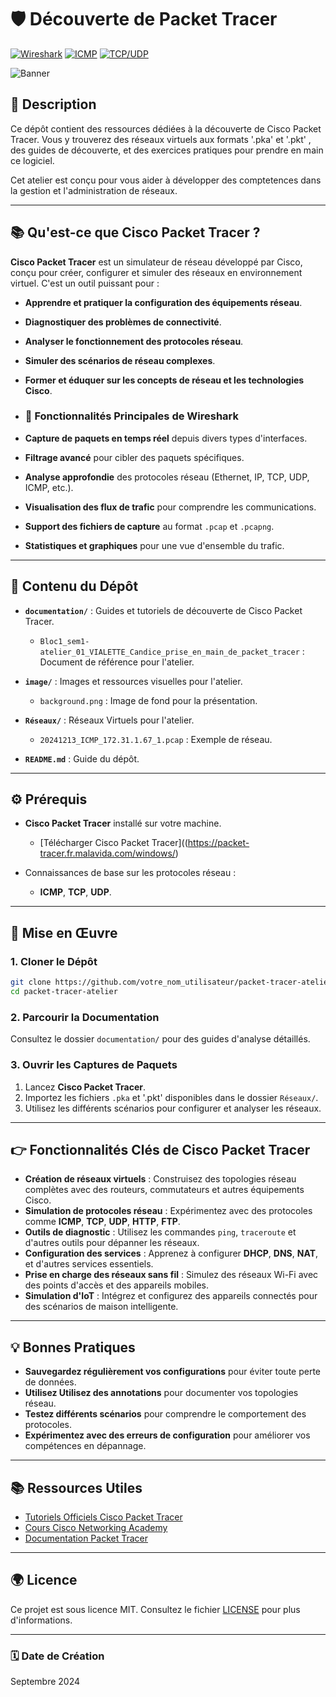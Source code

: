 # 🛡️ **Découverte de Packet Tracer**
[![Wireshark](https://img.shields.io/badge/Wireshark-1679A7?style=flat-square&logo=wireshark&logoColor=white)](https://www.wireshark.org/) [![ICMP](https://img.shields.io/badge/ICMP-009900?style=flat-square&logo=internetexplorer&logoColor=white)](https://en.wikipedia.org/wiki/Internet_Control_Message_Protocol) [![TCP/UDP](https://img.shields.io/badge/TCP/UDP-006699?style=flat-square&logo=ethernet&logoColor=white)](https://en.wikipedia.org/wiki/Transmission_Control_Protocol)

![Banner](image/background.png)

## 📄 **Description**
Ce dépôt contient des ressources dédiées à la découverte de Cisco Packet Tracer. Vous y trouverez des réseaux virtuels aux formats '.pka' et '.pkt' , des guides de découverte, et des exercices pratiques pour prendre en main ce logiciel.

Cet atelier est conçu pour vous aider à développer des comptetences dans la gestion et l'administration de réseaux.

---
## 📚 **Qu'est-ce que Cisco Packet Tracer ?**

**Cisco Packet Tracer** est un simulateur de réseau développé par Cisco, conçu pour créer, configurer et simuler des réseaux en environnement virtuel. C'est un outil puissant pour :

- **Apprendre et pratiquer la configuration des équipements réseau**.
- **Diagnostiquer des problèmes de connectivité**.
- **Analyser le fonctionnement des protocoles réseau**.
- **Simuler des scénarios de réseau complexes**.
- **Former et éduquer sur les concepts de réseau et les technologies Cisco**.
  
- ### 🔗 **Fonctionnalités Principales de Wireshark**

- **Capture de paquets en temps réel** depuis divers types d'interfaces.
- **Filtrage avancé** pour cibler des paquets spécifiques.
- **Analyse approfondie** des protocoles réseau (Ethernet, IP, TCP, UDP, ICMP, etc.).
- **Visualisation des flux de trafic** pour comprendre les communications.
- **Support des fichiers de capture** au format `.pcap` et `.pcapng`.
- **Statistiques et graphiques** pour une vue d'ensemble du trafic.

---

## 📖 **Contenu du Dépôt**

- **`documentation/`** : Guides et tutoriels de découverte de Cisco Packet Tracer.
  - `Bloc1_sem1-atelier_01_VIALETTE_Candice_prise_en_main_de_packet_tracer` : Document de référence pour l'atelier.

- **`image/`** : Images et ressources visuelles pour l'atelier.
  - `background.png` : Image de fond pour la présentation.

- **`Réseaux/`** : Réseaux Virtuels pour l'atelier.
  - `20241213_ICMP_172.31.1.67_1.pcap` : Exemple de réseau.

- **`README.md`** : Guide du dépôt.

---

## ⚙️ **Prérequis**

- **Cisco Packet Tracer** installé sur votre machine.
  - [Télécharger Cisco Packet Tracer]((https://packet-tracer.fr.malavida.com/windows/)

- Connaissances de base sur les protocoles réseau : 
  - **ICMP**, **TCP**, **UDP**.

---

## 🚀 **Mise en Œuvre**

### 1. **Cloner le Dépôt**

```bash
git clone https://github.com/votre_nom_utilisateur/packet-tracer-atelier.git
cd packet-tracer-atelier
```

### 2. **Parcourir la Documentation**

Consultez le dossier `documentation/` pour des guides d'analyse détaillés.

### 3. **Ouvrir les Captures de Paquets**

1. Lancez **Cisco Packet Tracer**.
2. Importez les fichiers `.pka` et '.pkt' disponibles dans le dossier `Réseaux/`.
3. Utilisez les différents scénarios pour configurer et analyser les réseaux.

---

## 👉 **Fonctionnalités Clés de Cisco Packet Tracer**
- **Création de réseaux virtuels** : Construisez des topologies réseau complètes avec des routeurs, commutateurs et autres équipements Cisco.
- **Simulation de protocoles réseau** : Expérimentez avec des protocoles comme **ICMP**, **TCP**, **UDP**, **HTTP**, **FTP**.
- **Outils de diagnostic** : Utilisez les commandes `ping`, `traceroute` et d'autres outils pour dépanner les réseaux.
- **Configuration des services** : Apprenez à configurer **DHCP**, **DNS**, **NAT**, et d'autres services essentiels.
- **Prise en charge des réseaux sans fil** : Simulez des réseaux Wi-Fi avec des points d'accès et des appareils mobiles.
- **Simulation d'IoT** : Intégrez et configurez des appareils connectés pour des scénarios de maison intelligente.

---

## 💡 **Bonnes Pratiques**

- **Sauvegardez régulièrement vos configurations** pour éviter toute perte de données.
- **Utilisez Utilisez des annotations** pour documenter vos topologies réseau.
- **Testez différents scénarios** pour comprendre le comportement des protocoles.
- **Expérimentez avec des erreurs de configuration** pour améliorer vos compétences en dépannage.

---

## 📚 **Ressources Utiles**

- [Tutoriels Officiels Cisco Packet Tracer](https://www.netacad.com/courses/packet-tracer)
- [Cours Cisco Networking Academy](https://www.netacad.com/)
- [Documentation Packet Tracer](https://www.netacad.com/portal/resources/packet-tracer)

---

## 🌍 **Licence**

Ce projet est sous licence MIT. Consultez le fichier [LICENSE](LICENSE) pour plus d'informations.

---

### 🗓 **Date de Création**

Septembre 2024
